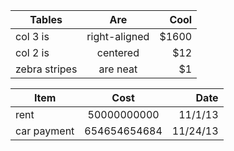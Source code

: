 | Tables        | Are           | Cool  |
| ------------- |:-------------:| -----:|
| col 3 is      | right-aligned | $1600 |
| col 2 is      | centered      |   $12 |
| zebra stripes | are neat      |    $1 |


|Item          | Cost        | Date   |
|--------------|:-------------:|--------:|
|rent          | 50000000000 | 11/1/13|
|car payment  | 654654654684 | 11/24/13| 



```how do i do a big block quote? I think i use these little tic marks. my muffin top is all that whole grain low fat i know you want a piece of that but i just wanna dance.
```
